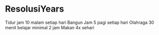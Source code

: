 # ResolusiYears
  Tidur jam 10 malam setiap hari
  Bangun Jam 5 pagi setiap hari
  Olahraga 30 menit
  belajar minimal 2 jam
  Makan 4x sehari
